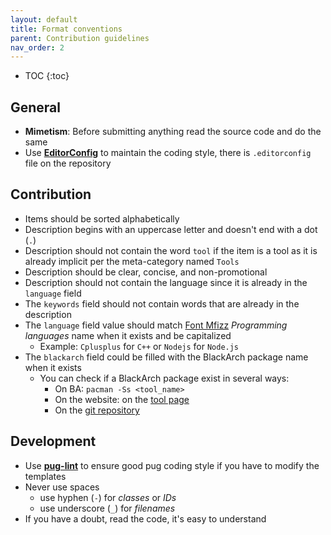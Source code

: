 ```yaml
---
layout: default
title: Format conventions
parent: Contribution guidelines
nav_order: 2
---
```

- TOC
{:toc}

## General

- **Mimetism**: Before submitting anything read the source code and do the same
- Use [**EditorConfig**][editorconfig] to maintain the coding style, there is `.editorconfig` file on the repository

## Contribution

- Items should be sorted alphabetically
- Description begins with an uppercase letter and doesn't end with a dot (`.`)
- Description should not contain the word `tool` if the item is a tool as it is already implicit per the meta-category named `Tools`
- Description should be clear, concise, and non-promotional
- Description should not contain the language since it is already in the `language` field
- The `keywords` field should not contain words that are already in the description
- The `language` field value should match [Font Mfizz](http://fizzed.com/oss/font-mfizz) _Programming languages_ name when it exists and be capitalized
  - Example: `Cplusplus` for `C++` or `Nodejs` for `Node.js`
- The `blackarch` field could be filled with the BlackArch package name when it exists
  - You can check if a BlackArch package exist in several ways:
    - On BA: `pacman -Ss <tool_name>`
    - On the website: on the [tool page](https://blackarch.org/tools.html)
    - On the [git repository](https://github.com/BlackArch/blackarch/tree/master/packages)

## Development

- Use [**pug-lint**][puglint] to ensure good pug coding style if you have to modify the templates
- Never use spaces
  - use hyphen (`-`) for _classes_ or _IDs_
  - use underscore (`_`) for _filenames_
- If you have a doubt, read the code, it's easy to understand

[editorconfig]: http://editorconfig.org/

[puglint]: https://yarnpkg.com/package/pug-lint
